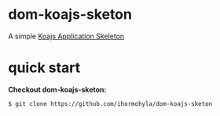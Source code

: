 dom-koajs-sketon
===================

A simple [Koajs Application Skeleton](https://github.com/ihormohyla/dom-koajs-sketon)

quick start
===========

**Checkout dom-koajs-sketon:**

```sh
$ git clone https://github.com/ihormohyla/dom-koajs-sketon
```